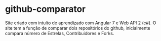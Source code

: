 # github-comparator
Site criado com intuíto de aprendizado com Angular 7 e Web API 2 (c#). O site tem a função de comparar dois repositórios do github, inicialmente compara número de Estrelas, Contribuidores e Forks.
